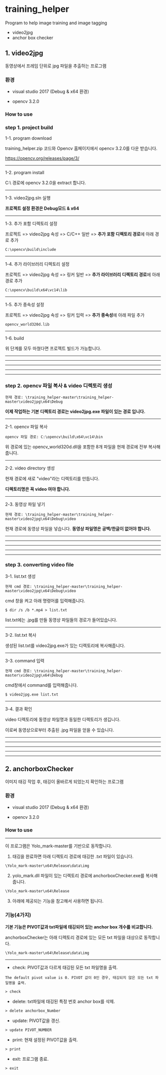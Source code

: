 # training_helper  
Program to help image training and image tagging
- video2jpg
- anchor box checker

## 1. video2jpg  
동영상에서 프레임 단위로 jpg 파일을 추출하는 프로그램

### 환경
- visual studio 2017 (Debug & x64 환경)

- opencv 3.2.0

### How to use


### step 1. project build  


1-1. program download

training_helper.zip 코드와 Opencv 홈페이지에서 opencv 3.2.0를 다운 받습니다. 

https://opencv.org/releases/page/3/
*****

1-2. program install 

C:\ 경로에 opencv 3.2.0을 extract 합니다.


*****


1-3. video2jpg.sln 실행

**프로젝트 설정 환경은 Debug모드 & x64**
*****


1-3. 추가 포함 디렉토리 설정

프로젝트 => video2jpg 속성 => C/C++ 일반 => **추가 포함 디렉토리 경로**에 아래 경로 추가

<pre><code>C:\opencv\build\include</code></pre>
*****

1-4. 추가 라이브러리 디렉토리 설정

프로젝트 => video2jpg 속성 => 링커 일반 => **추가 라이브러리 디렉토리 경로**에 아래 경로 추가

<pre><code>C:\opencv\build\x64\vc14\lib</code></pre>
*****

1-5. 추가 종속성 설정

프로젝트 => video2jpg 속성 => 링커 입력 => **추가 종속성**에 아래 파일 추가

<pre><code>opencv_world320d.lib</code></pre> 
*****

1-6. build

위 단계를 모두 마쳤다면 프로젝트 빌드가 가능합니다.
*****
*****
*****
*****
*****


### step 2. opencv 파일 복사 & video 디렉토리 생성 

<pre><code>현재 경로: \training_helper-master\training_helper-master\video2jpg\x64\Debug</code></pre>

**이제 작업하는 기본 디렉토리 경로는 video2jpg.exe 파일이 있는 경로 입니다.**

*****


2-1. opencv 파일 복사

<pre><code>opencv 파일 경로: C:\opencv\build\x64\vc14\bin </code></pre>

위 경로에 있는 opencv_world320d.dll을 포함한 8개 파일을 현재 경로에 전부 복사해줍니다.

*****


2-2. video directory 생성

현재 경로에 새로 "video"라는 디렉토리를 만듭니다.

**디렉토리명은 꼭 video 여야 합니다.**

*****

2-3. 동영상 파일 넣기

<pre><code>현재 경로: \training_helper-master\training_helper-master\video2jpg\x64\Debug\video</code></pre> 

현재 경로에 동영상 파일을 넣습니다. **동영상 파일명은 공백/한글이 없어야 합니다.**

*****
*****
*****
*****
*****


### step 3. converting video file

3-1. list.txt 생성

<pre><code>현재 cmd 경로: \training_helper-master\training_helper-master\video2jpg\x64\Debug\video</code></pre>

cmd 창을 켜고 아래 명령어를 입력해줍니다.

<pre><code>$ dir /s /b *.mp4 > list.txt</code></pre>

list.txt에는 .jpg를 만들 동영상 파일들의 경로가 들어있습니다.


*****

3-2. list.txt 복사

생성된 list.txt를 video2jpg.exe가 있는 디렉토리에 복사해줍니다.

*****

3-3. command 입력

<pre><code>현재 cmd 경로: \training_helper-master\training_helper-master\video2jpg\x64\Debug</code></pre>

cmd창에서 command를 입력해줍니다.

<pre><code>$ video2jpg.exe list.txt</code></pre>

*****

3-4. 결과 확인

video 디렉토리에 동영상 파일명과 동일한 디렉토리가 생깁니다. 

이로써 동영상으로부터 추출된 .jpg 파일을 얻을 수 있습니다.

*****
*****
*****
*****
*****













## 2. anchorboxChecker
이미지 태깅 작업 후, 태깅이 올바르게 되었는지 확인하는 프로그램

### 환경
- visual studio 2017 (Debug & x64 환경)

- opencv 3.2.0

### How to use
*****
이 프로그램은 Yolo_mark-master를 기반으로 동작합니다.

1. 태깅을 완료하면 아래 디렉토리 경로에 태깅한 .txt 파일이 있습니다.

~~~
\Yolo_mark-master\x64\Release\data\img
~~~

2. yolo_mark.dll 파일이 있는 디렉토리 경로에 anchorboxChecker.exe를 복사해줍니다.

~~~
\Yolo_mark-master\x64\Release
~~~

3. 아래에 제공되는 기능을 참고해서 사용하면 됩니다.



### 기능(4가지)

**기본 기능은 PIVOT값과 txt파일에 태깅되어 있는 anchor box 개수를 비교합니다.**

anchorboxChecker는 아래 디렉토리 경로에 있는 모든 txt 파일을 대상으로 동작합니다.
~~~
\Yolo_mark-master\x64\Release\data\img
~~~
*****

* check: PIVOT값과 다르게 태깅된 모든 txt 파일명을 출력.

`The default pivot value is 0. PIVOT 값이 0인 경우, 태깅되지 않은 모든 txt 파일명을 출력.`

<pre><code>> check </code></pre> 

* delete: txt파일에 태깅된 특정 번호 anchor box를 삭제.

<pre><code>> delete anchorbox_Number </code></pre> 

* update: PIVOT값을 갱신.

<pre><code>> update PIVOT_NUMBER </code></pre> 

* print: 현재 설정된 PIVOT값을 출력.

<pre><code>> print </code></pre> 

* exit: 프로그램 종료.

<pre><code>> exit</code></pre>

